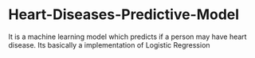 # Heart-Diseases-Predictive-Model
It is a machine learning model which predicts if a person may have heart disease. Its basically a implementation of Logistic Regression
